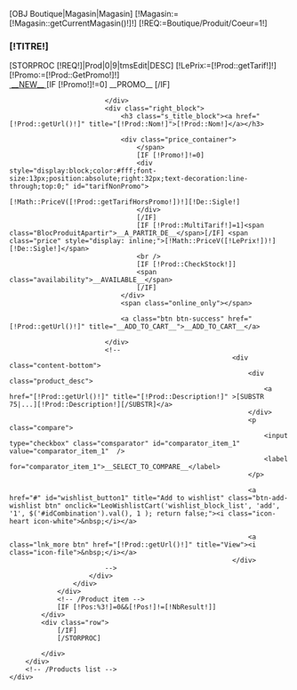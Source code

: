 <!-- MODULE Block specials -->
[OBJ Boutique|Magasin|Magasin]
[!Magasin:=[!Magasin::getCurrentMagasin()!]!]
[!REQ:=Boutique/Produit/Coeur=1!]
<div id="categoriesprodtabs" class="block products_block exclusive blockleocategoriestabs">
	<h3 class="title_block">[!TITRE!]</h3>
	<div class="block_content">
		<!-- Products list -->
		<div id="product_list" class="products_block view-grid">
			<div class="row">
				[STORPROC [!REQ!]|Prod|0|9|tmsEdit|DESC]
				[!LePrix:=[!Prod::getTarif!]!]
				[!Promo:=[!Prod::GetPromo!]!]
				<!-- Product item -->
				<div class="p-item col-md-4 product_block ajax_block_product [IF [!Pos!]=1]first_item[/IF][IF [!Pos!]=[!NbResult!]]last_item[/IF] [IF [!Utils::isPair([!Pos!])!]] alternate_item[ELSE] item[/IF]  ">
					<div class="list-products">
						<div class="product-container clearfix">
							<div class="center_block">
								<a href="[!Prod::getUrl()!]" class="product_img_link" title="iPod Nano"> <img src="/[IF [!Prod::Image!]!=][!Prod::Image!][ELSE]Skins/[!Systeme::Skin!]/Img/image_def.jpg[/IF].mini.180x200.jpg" alt=""  /> <span class="new">__NEW__</span> </a>
								[IF [!Promo!]!=0]
								<span class="discount">__PROMO__</span>
								[/IF]

							</div>
							<div class="right_block">
								<h3 class="s_title_block"><a href="[!Prod::getUrl()!]" title="[!Prod::Nom!]">[!Prod::Nom!]</a></h3>

								<div class="price_container">
									</span>
									[IF [!Promo!]!=0]
									<div style="display:block;color:#fff;font-size:13px;position:absolute;right:32px;text-decoration:line-through;top:0;" id="tarifNonPromo">
										[!Math::PriceV([!Prod::getTarifHorsPromo!])!][!De::Sigle!]
									</div>
									[/IF]
									[IF [!Prod::MultiTarif!]=1]<span class="BlocProduitApartir">__A_PARTIR_DE__</span>[/IF] <span class="price" style="display: inline;">[!Math::PriceV([!LePrix!])!][!De::Sigle!]</span>
									<br />
									[IF [!Prod::CheckStock!]]
									<span class="availability">__AVAILABLE__</span>
									[/IF]
								</div>
								<span class="online_only"></span>

								<a class="btn btn-success" href="[!Prod::getUrl()!]" title="__ADD_TO_CART__">__ADD_TO_CART__</a>

							</div>
							<!--
                                                            <div class="content-bottom">
                                                                <div class="product_desc">
                                                                    <a href="[!Prod::getUrl()!]" title="[!Prod::Description!]" >[SUBSTR 75|...][!Prod::Description!][/SUBSTR]</a>
                                                                </div>
                                                                <p class="compare">
                                                                    <input type="checkbox" class="comsparator" id="comparator_item_1" value="comparator_item_1"  />
                                                                    <label for="comparator_item_1">__SELECT_TO_COMPARE__</label>
                                                                </p>

                                                                <a href="#" id="wishlist_button1" title="Add to wishlist" class="btn-add-wishlist btn" onclick="LeoWishlistCart('wishlist_block_list', 'add', '1', $('#idCombination').val(), 1 ); return false;"><i class="icon-heart icon-white">&nbsp;</i></a>

                                                                <a class="lnk_more btn" href="[!Prod::getUrl()!]" title="View"><i class="icon-file">&nbsp;</i></a>
                                                            </div>
                            -->
						</div>
					</div>
				</div>
				<!-- /Product item -->
				[IF [!Pos:%3!]=0&&[!Pos!]!=[!NbResult!]]
			</div>
			<div class="row">
				[/IF]
				[/STORPROC]

			</div>
		</div>
		<!-- /Products list -->
	</div>
</div>
<!-- /MODULE Block specials -->


